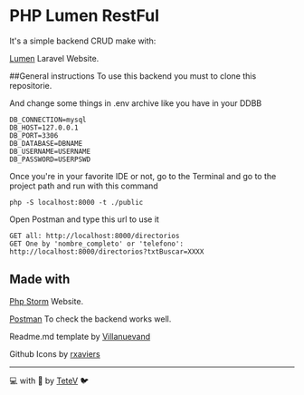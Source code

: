 # PHP Lumen RestFul
It's a simple backend CRUD make with:

[Lumen](https://lumen.laravel.com/) Laravel Website.

##General instructions
To use this backend you must to clone this repositorie.

And change some things in .env archive like you have in your DDBB 
```
DB_CONNECTION=mysql
DB_HOST=127.0.0.1
DB_PORT=3306
DB_DATABASE=DBNAME
DB_USERNAME=USERNAME
DB_PASSWORD=USERPSWD
```

Once you're in your favorite IDE or not, go to the Terminal and go to the project path
and run with this command
```
php -S localhost:8000 -t ./public
```

Open Postman and type this url to use it
```
GET all: http://localhost:8000/directorios
GET One by 'nombre_completo' or 'telefono': http://localhost:8000/directorios?txtBuscar=XXXX
```

## Made with
[Php Storm](https://www.jetbrains.com/es-es/phpstorm/) Website.

[Postman](https://www.postman.com/) To check the backend works well.

Readme.md template by [Villanuevand](https://gist.github.com/Villanuevand/6386899f70346d4580c723232524d35a)

Github Icons by [rxaviers](https://gist.github.com/rxaviers/7360908)

---
💻 with 💜 by [TeteV](https://github.com/TeteV) 🐦

